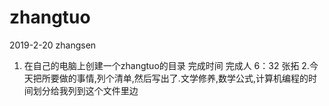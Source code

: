 ﻿# zhangtuo
2019-2-20
zhangsen
1. 在自己的电脑上创建一个zhangtuo的目录
完成时间     完成人
6：32         张拓
2.今天把所要做的事情,列个清单,然后写出了.文学修养,数学公式,计算机编程的时间划分给我列到这个文件里边

